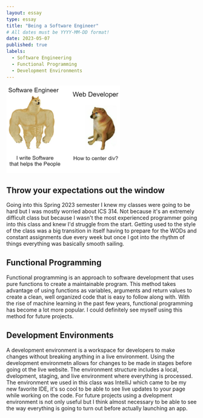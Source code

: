 ```yaml
---
layout: essay
type: essay
title: "Being a Software Engineer"
# All dates must be YYYY-MM-DD format!
date: 2023-05-07
published: true
labels:
  - Software Engineering
  - Functional Programming
  - Development Environments
---
```


<img width="300px" class="rounded float-start pe-4" src="../img/reflection meme.webp">

## Throw your expectations out the window
  Going into this Spring 2023 semester I knew my classes were going to be hard but I was mostly worried about ICS 314. Not because it's an extremely difficult class but because I wasn't the most experienced programmer going into this class and knew I'd struggle from the start. Getting used to the style of the class was a big transition in itself having to prepare for the WODs and constant assignments due every week but once I got into the rhythm of things everything was basically smooth sailing. 
  
## Functional Programming
  Functional programming is an approach to software development that uses pure functions to create a maintainable program. This method takes advantage of using functions as variables, arguments and return values to create a clean, well organized code that is easy to follow along with. With the rise of machine learning in the past few years, functional programming has become a lot more popular. I could definitely see myself using this method for future projects. 
  
## Development Environments
  A development environment is a workspace for developers to make changes without breaking anything in a live environment. Using the development environmetn allows for changes to be made in stages before going ot the live website. The environment structure includes a local, dvelopment, staging, and live environment where everything is processed. The environment we used in this class was IntelliJ which came to be my new favorite IDE, it's so cool to be able to see live updates to your page while working on the code. For future projects using a dvelopment environment is not only useful but I think almost necessary to be able to see the way everything is going to turn out before actually launching an app. 
